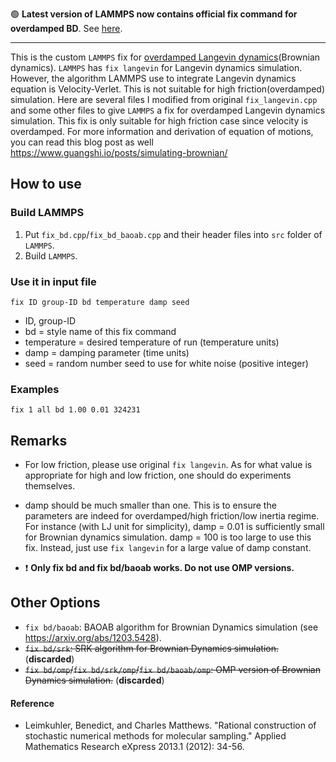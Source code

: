 :green_circle: **Latest version of LAMMPS now contains official fix command for overdamped BD**. See [here](https://docs.lammps.org/fix_brownian.html).

---

This is the custom `LAMMPS` fix for [overdamped Langevin dynamics](https://en.wikipedia.org/wiki/Brownian_dynamics)(Brownian dynamics). `LAMMPS` has `fix langevin` for Langevin dynamics simulation. However, the algorithm LAMMPS use to integrate Langevin dynamics equation is Velocity-Verlet. This is not suitable for high friction(overdamped) simulation. Here are several files I modified from original `fix_langevin.cpp` and some other files to give `LAMMPS` a fix for overdamped Langevin dynamics simulation. This fix is only suitable for high friction case since velocity is overdamped. For more information and derivation of equation of motions, you can read this blog post as well https://www.guangshi.io/posts/simulating-brownian/

## How to use

### Build LAMMPS

1. Put `fix_bd.cpp`/`fix_bd_baoab.cpp` and their header files into `src` folder of `LAMMPS`.
2. Build `LAMMPS`.

### Use it in input file

```
fix ID group-ID bd temperature damp seed
```

* ID, group-ID
* bd = style name of this fix command
* temperature = desired temperature of run (temperature units)
* damp = damping parameter (time units)
* seed = random number seed to use for white noise (positive integer)

### Examples

```
fix 1 all bd 1.00 0.01 324231
```

## Remarks

* For low friction, please use original `fix langevin`. As for what value is appropriate for high and low friction, one should do experiments themselves.

* damp should be much smaller than one. This is to ensure the parameters are indeed for overdamped/high friction/low inertia regime. For instance (with LJ unit for simplicity), damp = 0.01 is sufficiently small for Brownian dynamics simulation. damp = 100 is too large to use this fix. Instead, just use `fix langevin` for a large value of damp constant.

* :heavy_exclamation_mark: **Only fix bd and fix bd/baoab works. Do not use OMP versions.**

## Other Options

* `fix bd/baoab`: BAOAB algorithm for Brownian Dynamics simulation (see https://arxiv.org/abs/1203.5428).
* ~~`fix bd/srk`: SRK algorithm for Brownian Dynamics simulation.~~ (**discarded**)
* ~~`fix bd/omp`/`fix bd/srk/omp`/`fix bd/baoab/omp`: OMP version of Brownian Dynamics simulation.~~ (**discarded**)

#### Reference

* Leimkuhler, Benedict, and Charles Matthews. "Rational construction of stochastic numerical methods for molecular sampling." Applied Mathematics Research eXpress 2013.1 (2012): 34-56.
